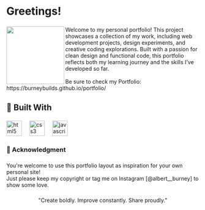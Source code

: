 <h1 align="left">Greetings!</h1>

###

<img align="left" height="151" src="https://media1.giphy.com/media/v1.Y2lkPTc5MGI3NjExOW92cDF6eW5xeTUxeHVoMHh5eGo0aTVnNG5pODg1cDd2ZWo5c3ZpdSZlcD12MV9pbnRlcm5hbF9naWZfYnlfaWQmY3Q9Zw/Abn2YBh9y9C9EW5Ww3/giphy.gif"  />

###

<p align="left">Welcome to my personal portfolio! This project showcases a collection of my work, including web development projects, design experiments, and creative coding explorations. Built with a passion for clean design and functional code, this portfolio reflects both my learning journey and the skills I’ve developed so far.<br><br>Be sure to check my Portfolio: https://burneybuilds.github.io/portfolio/</p>

###

<h2 align="left">🔧 Built With</h2>

###

<div align="left">
  <img src="https://cdn.jsdelivr.net/gh/devicons/devicon/icons/html5/html5-original.svg" height="40" alt="html5 logo"  />
  <img width="12" />
  <img src="https://cdn.jsdelivr.net/gh/devicons/devicon/icons/css3/css3-original.svg" height="40" alt="css3 logo"  />
  <img width="12" />
  <img src="https://cdn.jsdelivr.net/gh/devicons/devicon/icons/javascript/javascript-original.svg" height="40" alt="javascript logo"  />
</div>

###

<h3 align="left">🙏 Acknowledgment</h3>

###

<p align="left">You're welcome to use this portfolio layout as inspiration for your own personal site!<br>Just please keep my copyright or tag me on Instagram [@albert__burney] to show some love.</p>

###

<p align="center">"Create boldly. Improve constantly. Share proudly."</p>

###